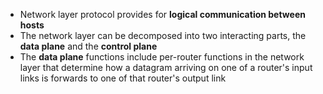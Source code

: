 - Network layer protocol provides for **logical communication between hosts**
- The network layer can be decomposed into two interacting parts, the **data plane** and the **control plane**
- The **data plane** functions include per-router functions in the network layer that determine how a datagram arriving on one of a router's input links is forwards to one of that router's output link